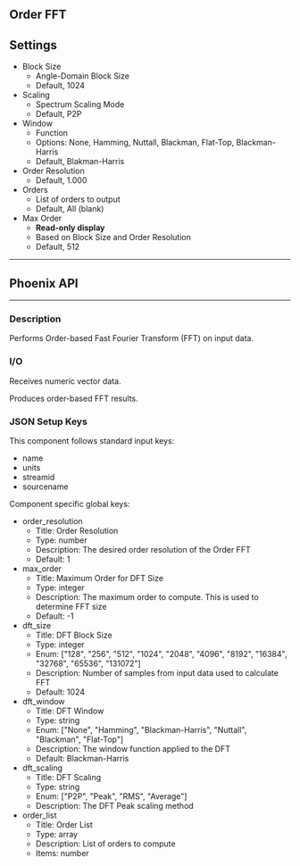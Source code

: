 ## Order FFT
## Settings

- Block Size
	- Angle-Domain Block Size
	- Default, 1024
- Scaling
	- Spectrum Scaling Mode
	- Default, P2P
- Window
	- Function
	- Options: None, Hamming, Nuttall, Blackman, Flat-Top, Blackman-Harris
	- Default, Blakman-Harris
- Order Resolution
	- Default, 1.000
- Orders
	- List of orders to output
	- Default, All (blank)
- Max Order
    - **Read-only display**
    - Based on Block Size and Order Resolution
    - Default, 512
___
## Phoenix API
___
### Description

Performs Order-based Fast Fourier Transform (FFT) on input data.

### I/O

Receives numeric vector data.

Produces order-based FFT results.

### JSON Setup Keys

This component follows standard input keys:
- name
- units
- streamid
- sourcename

Component specific global keys:
- order_resolution
  - Title: Order Resolution
  - Type: number
  - Description: The desired order resolution of the Order FFT
  - Default: 1
- max_order
  - Title: Maximum Order for DFT Size
  - Type: integer
  - Description: The maximum order to compute. This is used to determine FFT size
  - Default: -1
- dft_size
  - Title: DFT Block Size
  - Type: integer
  - Enum: ["128", "256", "512", "1024", "2048", "4096", "8192", "16384", "32768", "65536", "131072"]
  - Description: Number of samples from input data used to calculate FFT
  - Default: 1024
- dft_window
  - Title: DFT Window
  - Type: string
  - Enum: ["None", "Hamming", "Blackman-Harris", "Nuttall", "Blackman", "Flat-Top"]
  - Description: The window function applied to the DFT
  - Default: Blackman-Harris
- dft_scaling
  - Title: DFT Scaling
  - Type: string
  - Enum: ["P2P", "Peak", "RMS", "Average"]
  - Description: The DFT Peak scaling method
- order_list
  - Title: Order List
  - Type: array
  - Description: List of orders to compute
  - Items: number
